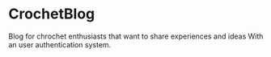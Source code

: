 # CrochetBlog
Blog for chrochet enthusiasts that want to share experiences and ideas
With an user authentication system.